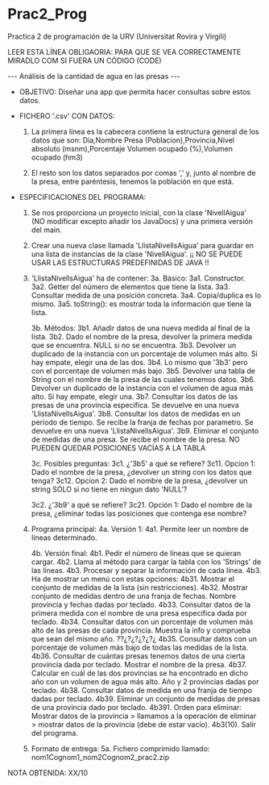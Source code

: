 # Prac2_Prog
Practica 2 de programación de la URV (Universitat Rovira y Virgili)

LEER ESTA LÍNEA OBLIGAORIA: PARA QUE SE VEA CORRECTAMENTE MIRADLO COM SI FUERA UN CÓDIGO (CODE)

--- Análisis de la cantidad de agua en las presas ---
- OBJETIVO:
  Diseñar una app que permita hacer consultas sobre estos datos.

  
- FICHERO '.csv' CON DATOS:
  1. La primera línea es la cabecera contiene la estructura general de los datos que son:
       Dia,Nombre Presa (Poblacion),Provincia,Nivel absoluto (msnm),Porcentaje Volumen ocupado (%),Volumen ocupado (hm3)
     
  2. El resto son los datos separados por comas ',' y, junto al nombre de la presa, entre paréntesis, tenemos la población en que está.

 
- ESPECIFICACIONES DEL PROGRAMA:
  1. Se nos proporciona un proyecto inicial, con la clase 'NivellAigua' (NO modificar excepto añadir los JavaDocs) y una primera versión del main.

 
  2. Crear una nueva clase llamada 'LlistaNivellsAigua' para guardar en una lista de instancias de la clase 'NivellAigua'.
             ¡¡ NO SE PUEDE USAR LAS ESTRUCTURAS PREDEFINIDAS DE JAVA !!


  3. 'LlistaNivellsAigua' ha de contener:
     3a. Básico:
       3a1. Constructor.
       3a2. Getter del número de elementos que tiene la lista.
       3a3. Consultar medida de una posición concreta.
       3a4. Copia/duplica es lo mismo.
       3a5. toString(): es mostrar toda la información que tiene la lista.

     3b. Métodos:
       3b1. Añadir datos de una nueva medida al final de la lista.
       3b2. Dado el nombre de la presa, devolver la primera medida que se encuentra. NULL si no se encuentra.
       3b3. Devolver un duplicado de la instancia con un porcentaje de volumen más alto. Si hay empate, elegir una de las dos.
       3b4. Lo mismo que '3b3' pero con el porcentaje de volumen más bajo.
       3b5. Devolver una tabla de String con el nombre de la presa de las cuales tenemos datos.
       3b6. Devolver un duplicado de la instancia con el volumen de agua más alto. Si hay empate, elegir una.
       3b7. Consultar los datos de las presas de una provincia especifica. Se devuelve en una nueva 'LlistaNivellsAigua'.
       3b8. Consultar los datos de medidas en un período de tiempo. Se recibe la franja de fechas por parametro. Se devuelve en una nueva 'LlistaNivellsAigua'.
       3b9. Eliminar el conjunto de medidas de una presa. Se recibe el nombre de la presa. NO PUEDEN QUEDAR POSICIONES VACÍAS A LA TABLA

     3c. Posibles preguntas:
       3c1. ¿'3b5' a qué se refiere?
         3c11. Opcion 1: Dado el nombre de la presa, ¿devolver un string con los datos que tenga?
         3c12. Opcion 2: Dado el nombre de la presa, ¿devolver un string SÓLO si no tiene en ningun dato 'NULL'?

       3c2. ¿'3b9' a qué se refiere?
         3c21. Opción 1: Dado el nombre de la presa, ¿eliminar todas las posiciones que contenga ese nombre?


    4. Programa principal:
       4a. Versión 1:
         4a1. Permite leer un nombre de líneas determinado.

       4b. Versión final:
         4b1. Pedir el número de líneas que se quieran cargar.
         4b2. Llama al método para cargar la tabla con los 'Strings' de las líneas.
         4b3. Procesar y separar la información de cada línea.
         4b3. Ha de mostrar un menú con estas opciones:
             4b31. Mostrar el conjunto de medidas de la lista (sin restricciones).
             4b32. Mostrar conjunto de medidas dentro de una franja de fechas. Nombre província y fechas dadas por teclado.
             4b33. Consultar datos de la primera medida con el nombre de una presa especifica dada por teclado.
             4b34. Consultar datos con un porcentaje de volumen más alto de las presas de cada província. Muestra la info y comprueba que sean del mismo año. ??¿?¿?¿?¿?¿
             4b35. Consultar datos con un porcentaje de volumen más bajo de todas las medidas de la lista.
             4b36. Consultar de cuántas presas tenemos datos de una cierta província dada por teclado. Mostrar el nombre de la presa.
             4b37. Calcular en cuál de las dos províncias se ha encontrado en dicho año con un volumen de agua más alto. Año y 2 provincias dadas por teclado.
             4b38. Consultar datos de medida en una franja de tiempo dadas por teclado.
             4b39. Eliminar un conjunto de medidas de presas de una província dado por teclado.
                 4b391. Orden para eliminar: Mostrar datos de la provincia > llamamos a la operación de eliminar > mostrar datos de la provincia (debe de estar vacío).
             4b3(10). Salir del programa.


    5. Formato de entrega:
       5a. Fichero comprimido llamado: nom1Cognom1_nom2Cognom2_prac2.zip


NOTA OBTENIDA: XX/10
